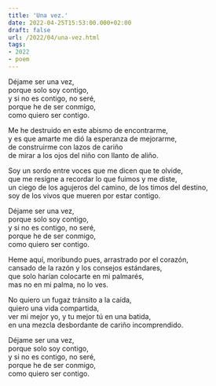 ```yaml
---
title: 'Una vez.'
date: 2022-04-25T15:53:00.000+02:00
draft: false
url: /2022/04/una-vez.html
tags: 
- 2022
- poem
---
```


Déjame ser una vez,   
porque solo soy contigo,  
y si no es contigo, no seré,  
porque he de ser conmigo,  
como quiero ser contigo.  

Me he destruido en este abismo de encontrarme,  
y es que amarte me dió la esperanza de mejorarme,  
de construirme con lazos de cariño  
de mirar a los ojos del niño con llanto de aliño.  

Soy un sordo entre voces que me dicen que te olvide,  
que me resigne a recordar lo que fuimos y me diste,  
un ciego de los agujeros del camino, de los timos del destino,  
soy de los vivos que mueren por estar contigo.  

Déjame ser una vez,   
porque solo soy contigo,  
y si no es contigo, no seré,   
porque he de ser conmigo,  
como quiero ser contigo.  

Heme aquí, moribundo pues, arrastrado por el corazón,  
cansado de la razón y los consejos estándares,  
que solo harían colocarte en mi palmarés,  
mas no en mi palma, no lo ves.   

No quiero un fugaz tránsito a la caída,  
quiero una vida compartida,  
ver mi mejor yo, y tu mejor tú en una batida,  
en una mezcla desbordante de cariño incomprendido.  

Déjame ser una vez,   
porque solo soy contigo,  
y si no es contigo, no seré,  
porque he de ser conmigo,  
como quiero ser contigo.  
